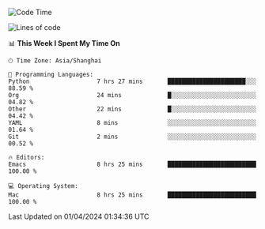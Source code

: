 <!--START_SECTION:waka-->
![Code Time](http://img.shields.io/badge/Code%20Time-1%2C883%20hrs%2026%20mins-blue)

![Lines of code](https://img.shields.io/badge/From%20Hello%20World%20I%27ve%20Written-296.1%20thousand%20lines%20of%20code-blue)

📊 **This Week I Spent My Time On** 

```text
🕑︎ Time Zone: Asia/Shanghai

💬 Programming Languages: 
Python                   7 hrs 27 mins       ██████████████████████░░░   88.59 % 
Org                      24 mins             █░░░░░░░░░░░░░░░░░░░░░░░░   04.82 % 
Other                    22 mins             █░░░░░░░░░░░░░░░░░░░░░░░░   04.42 % 
YAML                     8 mins              ░░░░░░░░░░░░░░░░░░░░░░░░░   01.64 % 
Git                      2 mins              ░░░░░░░░░░░░░░░░░░░░░░░░░   00.52 % 

🔥 Editors: 
Emacs                    8 hrs 25 mins       █████████████████████████   100.00 % 

💻 Operating System: 
Mac                      8 hrs 25 mins       █████████████████████████   100.00 % 
```


 Last Updated on 01/04/2024 01:34:36 UTC
<!--END_SECTION:waka-->
